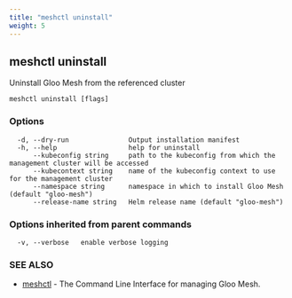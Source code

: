 ```yaml
---
title: "meshctl uninstall"
weight: 5
---
```

## meshctl uninstall

Uninstall Gloo Mesh from the referenced cluster

```
meshctl uninstall [flags]
```

### Options

```
  -d, --dry-run               Output installation manifest
  -h, --help                  help for uninstall
      --kubeconfig string     path to the kubeconfig from which the management cluster will be accessed
      --kubecontext string    name of the kubeconfig context to use for the management cluster
      --namespace string      namespace in which to install Gloo Mesh (default "gloo-mesh")
      --release-name string   Helm release name (default "gloo-mesh")
```

### Options inherited from parent commands

```
  -v, --verbose   enable verbose logging
```

### SEE ALSO

* [meshctl](../meshctl)	 - The Command Line Interface for managing Gloo Mesh.

